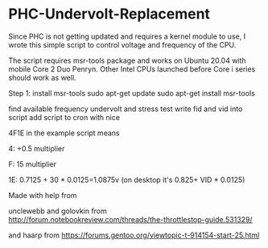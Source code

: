 # PHC-Undervolt-Replacement

Since PHC is not getting updated and requires a kernel module to use, I wrote this simple script to control voltage and frequency of the CPU.

The script requires msr-tools package and works on Ubuntu 20.04 with mobile Core 2 Duo Penryn. Other Intel CPUs launched before Core i series should work as well.

Step 1: install msr-tools
sudo apt-get update
sudo apt-get install msr-tools

find available frequency
undervolt and stress test
write fid and vid into script
add script to cron with nice


4F1E in the example script means

4: +0.5 multiplier

F: 15 multiplier

1E: 0.7125 + 30 * 0.0125=1.0875v (on desktop it's 0.825+ VID * 0.0125)

Made with help from

unclewebb and golovkin from http://forum.notebookreview.com/threads/the-throttlestop-guide.531329/

and haarp from https://forums.gentoo.org/viewtopic-t-914154-start-25.html
